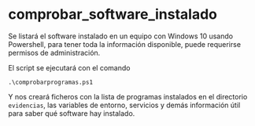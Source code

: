 # comprobar_software_instalado
Se listará el software instalado en un equipo con Windows 10 usando Powershell, para tener
toda la información disponible, puede requerirse permisos de administración.

El script se ejecutará con el comando

```.\comprobarprogramas.ps1```

Y nos creará ficheros con la lista de programas instalados en el directorio `evidencias`, las variables de entorno, servicios y demás información útil para
saber qué software hay instalado.
